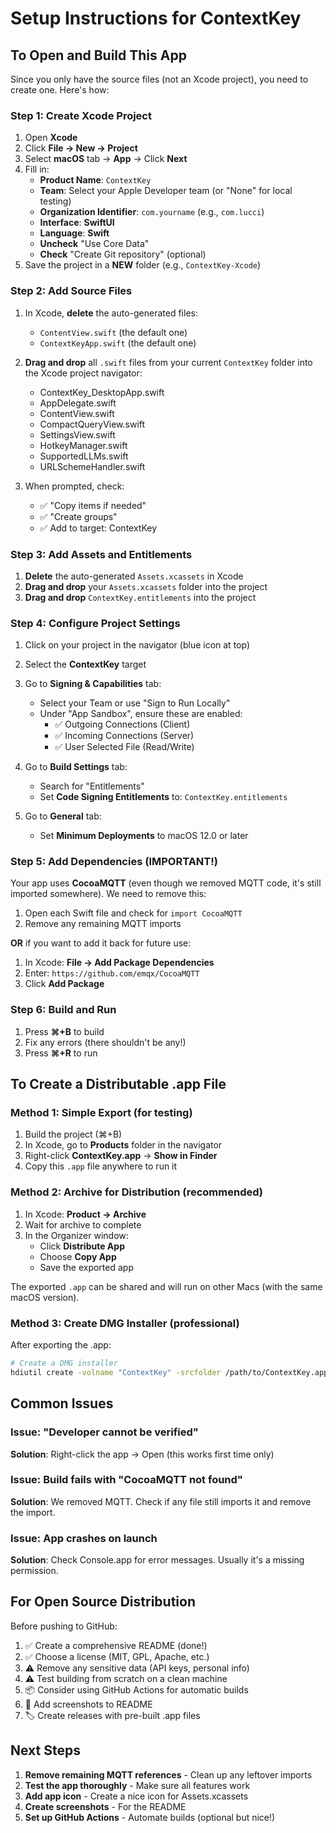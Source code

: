 # Setup Instructions for ContextKey

## To Open and Build This App

Since you only have the source files (not an Xcode project), you need to create one. Here's how:

### Step 1: Create Xcode Project

1. Open **Xcode**
2. Click **File → New → Project**
3. Select **macOS** tab → **App** → Click **Next**
4. Fill in:
   - **Product Name**: `ContextKey`
   - **Team**: Select your Apple Developer team (or "None" for local testing)
   - **Organization Identifier**: `com.yourname` (e.g., `com.lucci`)
   - **Interface**: **SwiftUI**
   - **Language**: **Swift**
   - **Uncheck** "Use Core Data"
   - **Check** "Create Git repository" (optional)
5. Save the project in a **NEW** folder (e.g., `ContextKey-Xcode`)

### Step 2: Add Source Files

1. In Xcode, **delete** the auto-generated files:
   - `ContentView.swift` (the default one)
   - `ContextKeyApp.swift` (the default one)

2. **Drag and drop** all `.swift` files from your current `ContextKey` folder into the Xcode project navigator:
   - ContextKey_DesktopApp.swift
   - AppDelegate.swift
   - ContentView.swift
   - CompactQueryView.swift
   - SettingsView.swift
   - HotkeyManager.swift
   - SupportedLLMs.swift
   - URLSchemeHandler.swift

3. When prompted, check:
   - ✅ "Copy items if needed"
   - ✅ "Create groups"
   - ✅ Add to target: ContextKey

### Step 3: Add Assets and Entitlements

1. **Delete** the auto-generated `Assets.xcassets` in Xcode
2. **Drag and drop** your `Assets.xcassets` folder into the project
3. **Drag and drop** `ContextKey.entitlements` into the project

### Step 4: Configure Project Settings

1. Click on your project in the navigator (blue icon at top)
2. Select the **ContextKey** target
3. Go to **Signing & Capabilities** tab:
   - Select your Team or use "Sign to Run Locally"
   - Under "App Sandbox", ensure these are enabled:
     - ✅ Outgoing Connections (Client)
     - ✅ Incoming Connections (Server)
     - ✅ User Selected File (Read/Write)

4. Go to **Build Settings** tab:
   - Search for "Entitlements"
   - Set **Code Signing Entitlements** to: `ContextKey.entitlements`

5. Go to **General** tab:
   - Set **Minimum Deployments** to macOS 12.0 or later

### Step 5: Add Dependencies (IMPORTANT!)

Your app uses **CocoaMQTT** (even though we removed MQTT code, it's still imported somewhere). We need to remove this:

1. Open each Swift file and check for `import CocoaMQTT`
2. Remove any remaining MQTT imports

**OR** if you want to add it back for future use:
1. In Xcode: **File → Add Package Dependencies**
2. Enter: `https://github.com/emqx/CocoaMQTT`
3. Click **Add Package**

### Step 6: Build and Run

1. Press **⌘+B** to build
2. Fix any errors (there shouldn't be any!)
3. Press **⌘+R** to run

## To Create a Distributable .app File

### Method 1: Simple Export (for testing)

1. Build the project (⌘+B)
2. In Xcode, go to **Products** folder in the navigator
3. Right-click **ContextKey.app** → **Show in Finder**
4. Copy this `.app` file anywhere to run it

### Method 2: Archive for Distribution (recommended)

1. In Xcode: **Product → Archive**
2. Wait for archive to complete
3. In the Organizer window:
   - Click **Distribute App**
   - Choose **Copy App**
   - Save the exported app

The exported `.app` can be shared and will run on other Macs (with the same macOS version).

### Method 3: Create DMG Installer (professional)

After exporting the .app:

```bash
# Create a DMG installer
hdiutil create -volname "ContextKey" -srcfolder /path/to/ContextKey.app -ov -format UDZO ContextKey.dmg
```

## Common Issues

### Issue: "Developer cannot be verified"
**Solution**: Right-click the app → Open (this works first time only)

### Issue: Build fails with "CocoaMQTT not found"
**Solution**: We removed MQTT. Check if any file still imports it and remove the import.

### Issue: App crashes on launch
**Solution**: Check Console.app for error messages. Usually it's a missing permission.

## For Open Source Distribution

Before pushing to GitHub:

1. ✅ Create a comprehensive README (done!)
2. ✅ Choose a license (MIT, GPL, Apache, etc.)
3. ⚠️ Remove any sensitive data (API keys, personal info)
4. ⚠️ Test building from scratch on a clean machine
5. 📦 Consider using GitHub Actions for automatic builds
6. 🎯 Add screenshots to README
7. 🏷️ Create releases with pre-built .app files

## Next Steps

1. **Remove remaining MQTT references** - Clean up any leftover imports
2. **Test the app thoroughly** - Make sure all features work
3. **Add app icon** - Create a nice icon for Assets.xcassets
4. **Create screenshots** - For the README
5. **Set up GitHub Actions** - Automate builds (optional but nice!)

